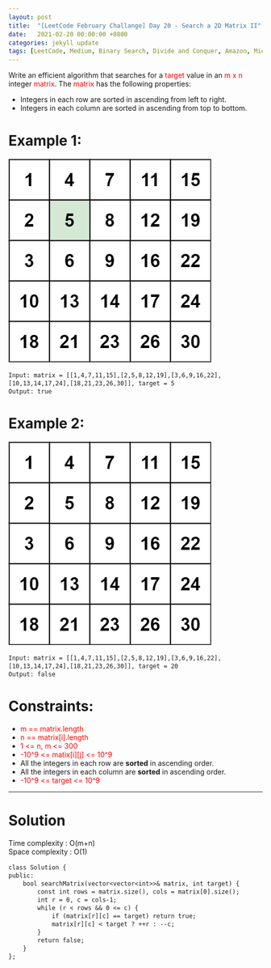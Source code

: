 ```yaml
---
layout: post
title:  "[LeetCode February Challange] Day 20 - Search a 2D Matrix II"
date:   2021-02-20 00:00:00 +0800
categories: jekyll update
tags: [LeetCode, Medium, Binary Search, Divide and Conquer, Amazon, Microsoft, ByteDance, Bloomberg, Facebook, Nvidia]
---
```

Write an efficient algorithm that searches for a <font color="red">target</font> value in an <font color="red">m x n</font> integer <font color="red">matrix</font>. The <font color="red">matrix</font> has the following properties:

- Integers in each row are sorted in ascending from left to right.
- Integers in each column are sorted in ascending from top to bottom.

# Example 1:

![](https://github.com/nshawn4675/nshawn4675.github.io/blob/master/_pic/240_ex1.jpg?raw=true)

	Input: matrix = [[1,4,7,11,15],[2,5,8,12,19],[3,6,9,16,22],[10,13,14,17,24],[18,21,23,26,30]], target = 5
	Output: true

# Example 2:

![](https://github.com/nshawn4675/nshawn4675.github.io/blob/master/_pic/240_ex2.jpg?raw=true)

	Input: matrix = [[1,4,7,11,15],[2,5,8,12,19],[3,6,9,16,22],[10,13,14,17,24],[18,21,23,26,30]], target = 20
	Output: false

# Constraints:

- <font color="red">m == matrix.length</font>
- <font color="red">n == matrix[i].length</font>
- <font color="red">1 <= n, m <= 300</font>
- <font color="red">-10^9 <= matix[i][j] <= 10^9</font>
- All the integers in each row are **sorted** in ascending order.
- All the integers in each column are **sorted** in ascending order.
- <font color="red">-10^9 <= target <= 10^9</font>

______________________  

# Solution  

Time complexity : O(m+n)  
Space complexity : O(1)  

	class Solution {
	public:
	    bool searchMatrix(vector<vector<int>>& matrix, int target) {
	        const int rows = matrix.size(), cols = matrix[0].size();
	        int r = 0, c = cols-1;
	        while (r < rows && 0 <= c) {
	            if (matrix[r][c] == target) return true;
	            matrix[r][c] < target ? ++r : --c;
	        }
	        return false;
	    }
	};